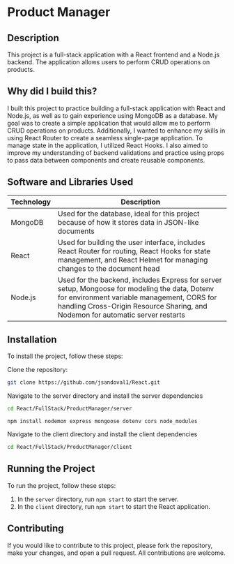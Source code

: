 # Product Manager

## Description
This project is a full-stack application with a React frontend and a Node.js backend. The application allows users to perform CRUD operations on products.
## Why did I build this?
I built this project to practice building a full-stack application with React and Node.js, as well as to gain experience using MongoDB as a database. My goal was to create a simple application that would allow me to perform CRUD operations on products. Additionally, I wanted to enhance my skills in using React Router to create a seamless single-page application. To manage state in the application, I utilized React Hooks. I also aimed to improve my understanding of backend validations and practice using props to pass data between components and create reusable components.

## Software and Libraries Used
| Technology | Description |
|------------|-------------|
| MongoDB | Used for the database, ideal for this project because of how it stores data in JSON-like documents |
| React | Used for building the user interface, includes React Router for routing, React Hooks for state management, and React Helmet for managing changes to the document head |
| Node.js | Used for the backend, includes Express for server setup, Mongoose for modeling the data, Dotenv for environment variable management, CORS for handling Cross-Origin Resource Sharing, and Nodemon for automatic server restarts |

## Installation

To install the project, follow these steps:

Clone the repository:

```sh
git clone https://github.com/jsandoval1/React.git
```

Navigate to the server directory and install the server dependencies
```sh
cd React/FullStack/ProductManager/server
```
```dotnetcli
npm install nodemon express mongoose dotenv cors node_modules
```

Navigate to the client directory and install the client dependencies
```sh 
cd React/FullStack/ProductManager/client
```

## Running the Project
To run the project, follow these steps:
1. In the `server` directory, run `npm start` to start the server.
2. In the `client` directory, run `npm start` to start the React application.

## Contributing
If you would like to contribute to this project, please fork the repository, make your changes, and open a pull request. All contributions are welcome.